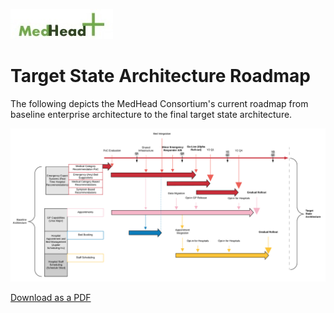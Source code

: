 ![MedHead Logo](../../../images/logo.png)
# Target State Architecture Roadmap

The following depicts the MedHead Consortium's current roadmap from baseline 
enterprise architecture to the final target state architecture.
 
![Target State Architecture RoadMap](../../../images/roadmap.png)

[Download as a PDF](./roadmap.pdf)
